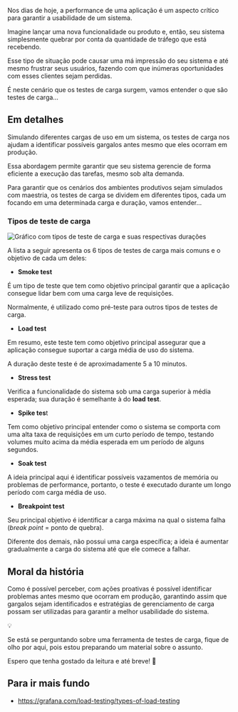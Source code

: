 Nos dias de hoje, a performance de uma aplicação é um aspecto crítico para garantir a usabilidade de um sistema.

Imagine lançar uma nova funcionalidade ou produto e, então, seu sistema simplesmente quebrar por conta da quantidade de tráfego que está recebendo.

Esse tipo de situação pode causar uma má impressão do seu sistema e até mesmo frustrar seus usuários, fazendo com que inúmeras oportunidades com esses clientes sejam perdidas.

É neste cenário que os testes de carga surgem, vamos entender o que são testes de carga…

## Em detalhes

Simulando diferentes cargas de uso em um sistema, os testes de carga nos ajudam a identificar possíveis gargalos antes mesmo que eles ocorram em produção.

Essa abordagem permite garantir que seu sistema gerencie de forma eficiente a execução das tarefas, mesmo sob alta demanda.

Para garantir que os cenários dos ambientes produtivos sejam simulados com maestria, os testes de carga se dividem em diferentes tipos, cada um focando em uma determinada carga e duração, vamos entender…

### Tipos de teste de carga

![Gráfico com tipos de teste de carga e suas respectivas durações](/load-tests/types-of-load-test.png)

A lista a seguir apresenta os 6 tipos de testes de carga mais comuns e o objetivo de cada um deles:

- **Smoke test**

É um tipo de teste que tem como objetivo principal garantir que a aplicação consegue lidar bem com uma carga leve de requisições. 

Normalmente, é utilizado como pré-teste para outros tipos de testes de carga.

- **Load test**

Em resumo, este teste tem como objetivo principal assegurar que a aplicação consegue suportar a carga média de uso do sistema. 

A duração deste teste é de aproximadamente 5 a 10 minutos.

- **Stress test**

Verifica a funcionalidade do sistema sob uma carga superior à média esperada; sua duração é semelhante à do **load** **test**.

- **Spike tes**t

Tem como objetivo principal entender como o sistema se comporta com uma alta taxa de requisições em um curto período de tempo, testando volumes muito acima da média esperada em um período de alguns segundos.

- **Soak test**

A ideia principal aqui é identificar possíveis vazamentos de memória ou problemas de performance, portanto, o teste é executado durante um longo período com carga média de uso.

- **Breakpoint test**

Seu principal objetivo é identificar a carga máxima na qual o sistema falha (*break point* = ponto de quebra). 

Diferente dos demais, não possui uma carga específica; a ideia é aumentar gradualmente a carga do sistema até que ele comece a falhar.

## Moral da história

Como é possível perceber, com ações proativas é possível identificar problemas antes mesmo que ocorram em produção, garantindo assim que gargalos sejam identificados e estratégias de gerenciamento de carga possam ser utilizadas para garantir a melhor usabilidade do sistema.

<aside class="callout">
  <div class="icon">💡</div>
  <div class="content">
    <p>Se está se perguntando sobre uma ferramenta de testes de carga, fique de olho por aqui, pois estou preparando um material sobre o assunto.</p>
  </div>
</aside>

Espero que tenha gostado da leitura e até breve! 👋

## Para ir mais fundo

- <https://grafana.com/load-testing/types-of-load-testing>